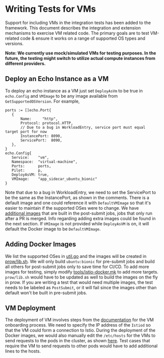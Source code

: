 # Writing Tests for VMs

Support for including VMs in the integration tests has been added to the framework.
This document describes the integration and extension mechanisms to exercise VM related code.
The primary goals are to test VM-related code & ensure it works on a range of supported OS types and versions.

**Note: We currently use mock/simulated VMs for testing purposes. In the future, the testing might switch
to utilize actual compute instances from different providers.**

## Deploy an Echo Instance as a VM

To deploy an echo instance as a VM just set `DeployAsVm` to be true in `echo.Config`
and `VMImage` to be any image available from `GetSupportedOSVersion`. For example,

```
ports := []echo.Port{
   {
       Name:     "http",
       Protocol: protocol.HTTP,
       // Due to a bug in WorkloadEntry, service port must equal target port for now
       InstancePort: 8090,
       ServicePort:  8090,
   },
}
echo.Config{
   Service:    "vm",
   Namespace:  "virtual-machine",
   Ports:      ports,
   Pilot:      p,
   DeployAsVM: true,
   VMImage:    "app_sidecar_ubuntu_bionic"
}
```

Note that due to a bug in WorkloadEntry, we need to set the ServicePort to be the same as the InstancePort, as shown in
the comments. There is a default image and one could reference it with `DefaultVMImage` so that it's easier to maintain
if the supported OSes were to change. We have [additional images](https://github.com/istio/istio/blob/d89c6a624cfd0962e2ed25238ec671baebda0ca5/tests/integration/pilot/vm/util.go#L23)
that are built in the post-submit jobs, jobs that only run after a PR is merged.
Info regarding adding extra images could be found in the next section.
If `VMImage` is not provided while `DeployAsVM` is on, it will default the Docker image to be `DefaultVMImage`.

## Adding Docker Images

We list the supported OSes in [util.go](https://github.com/istio/istio/blob/d89c6a624cfd0962e2ed25238ec671baebda0ca5/tests/integration/pilot/vm/util.go#L23)
and the images will be created in [prow/lib.sh](https://github.com/istio/istio/blob/master/prow/lib.sh).
We will only build `ubuntu:bionic` for pre-submit jobs and build all others for post-submit jobs only to save time for CI/CD.
To add more images for testing, simply modify [tools/istio-docker.mk](https://github.com/istio/istio/blob/master/tools/istio-docker.mk)
to add more targets. `prow/lib.sh` would have to be updated as well to build the images on the fly in prow.
If you are writing a test that would need multiple images, the test needs to be labeled as `PostSubmit`, or it
will fail since the images other than default won't be built in pre-submit jobs.

## VM Deployment

The deployment of VM involves steps from the [documentation](https://istio.io/latest/docs/examples/virtual-machines/single-network/) for the VM onboarding process.
We need to specify the IP address of the `Istiod` so that the VM could form a connection to Istio.
During the deployment of the Docker images, we would also manually edit the `/etc/hosts` for the VMs to send requests to the
pods in the cluster, as shown [here](https://github.com/istio/istio/blob/9eff11ae3c6271ee06ee6d4d57a22a33749614a4/pkg/test/framework/components/echo/kube/deployment.go#L233-L234).
Test cases that require the VM to send requests to other pods would have to add additional lines to the hosts.
